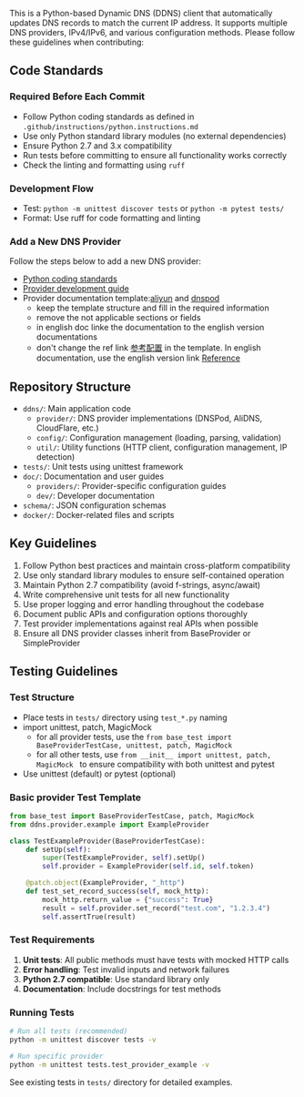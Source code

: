This is a Python-based Dynamic DNS (DDNS) client that automatically updates DNS records to match the current IP address. It supports multiple DNS providers, IPv4/IPv6, and various configuration methods. Please follow these guidelines when contributing:

## Code Standards

### Required Before Each Commit
- Follow Python coding standards as defined in `.github/instructions/python.instructions.md`
- Use only Python standard library modules (no external dependencies)
- Ensure Python 2.7 and 3.x compatibility
- Run tests before committing to ensure all functionality works correctly
- Check the linting and formatting using `ruff`

### Development Flow
- Test: `python -m unittest discover tests` or `python -m pytest tests/`
- Format: Use ruff for code formatting and linting

### Add a New DNS Provider

Follow the steps below to add a new DNS provider:
- [Python coding standards](./instructions/python.instructions.md)
- [Provider development guide](../doc/dev/provider.md)
- Provider documentation template:[aliyun](../doc/provider/aliyun.md) and [dnspod](../doc/provider/dnspod.md)
  - keep the template structure and fill in the required information
  - remove the not applicable sections or fields
  - in english doc linke the documentation to the english version documentations
  - don't change the ref link [参考配置](../json.md#ipv4-ipv6) in the template. In english documentation, use the english version link [Reference](../json.en.md#ipv4-ipv6)

## Repository Structure
- `ddns/`: Main application code
  - `provider/`: DNS provider implementations (DNSPod, AliDNS, CloudFlare, etc.)
  - `config/`: Configuration management (loading, parsing, validation)
  - `util/`: Utility functions (HTTP client, configuration management, IP detection)
- `tests/`: Unit tests using unittest framework
- `doc/`: Documentation and user guides
  - `providers/`: Provider-specific configuration guides
  - `dev/`: Developer documentation
- `schema/`: JSON configuration schemas
- `docker/`: Docker-related files and scripts

## Key Guidelines
1. Follow Python best practices and maintain cross-platform compatibility
2. Use only standard library modules to ensure self-contained operation
3. Maintain Python 2.7 compatibility (avoid f-strings, async/await)
4. Write comprehensive unit tests for all new functionality
5. Use proper logging and error handling throughout the codebase
6. Document public APIs and configuration options thoroughly
7. Test provider implementations against real APIs when possible
8. Ensure all DNS provider classes inherit from BaseProvider or SimpleProvider

## Testing Guidelines

### Test Structure
- Place tests in `tests/` directory using `test_*.py` naming
- import unittest, patch, MagicMock
  - for all provider tests, use the `from base_test import BaseProviderTestCase, unittest, patch, MagicMock`
  - for all other tests, use `from __init__ import unittest, patch, MagicMock ` to ensure compatibility with both unittest and pytest
- Use unittest (default) or pytest (optional)

### Basic provider Test Template
```python
from base_test import BaseProviderTestCase, patch, MagicMock
from ddns.provider.example import ExampleProvider

class TestExampleProvider(BaseProviderTestCase):
    def setUp(self):
        super(TestExampleProvider, self).setUp()
        self.provider = ExampleProvider(self.id, self.token)

    @patch.object(ExampleProvider, "_http")
    def test_set_record_success(self, mock_http):
        mock_http.return_value = {"success": True}
        result = self.provider.set_record("test.com", "1.2.3.4")
        self.assertTrue(result)
```

### Test Requirements
1. **Unit tests**: All public methods must have tests with mocked HTTP calls
2. **Error handling**: Test invalid inputs and network failures
3. **Python 2.7 compatible**: Use standard library only
4. **Documentation**: Include docstrings for test methods

### Running Tests
```bash
# Run all tests (recommended)
python -m unittest discover tests -v

# Run specific provider
python -m unittest tests.test_provider_example -v
```

See existing tests in `tests/` directory for detailed examples.
